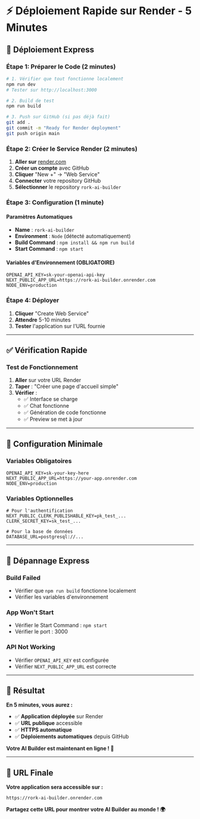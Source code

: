 # ⚡ Déploiement Rapide sur Render - 5 Minutes

## 🚀 **Déploiement Express**

### **Étape 1: Préparer le Code (2 minutes)**

```bash
# 1. Vérifier que tout fonctionne localement
npm run dev
# Tester sur http://localhost:3000

# 2. Build de test
npm run build

# 3. Push sur GitHub (si pas déjà fait)
git add .
git commit -m "Ready for Render deployment"
git push origin main
```

### **Étape 2: Créer le Service Render (2 minutes)**

1. **Aller sur** [render.com](https://render.com)
2. **Créer un compte** avec GitHub
3. **Cliquer** "New +" → "Web Service"
4. **Connecter** votre repository GitHub
5. **Sélectionner** le repository `rork-ai-builder`

### **Étape 3: Configuration (1 minute)**

#### **Paramètres Automatiques**
- **Name** : `rork-ai-builder`
- **Environment** : `Node` (détecté automatiquement)
- **Build Command** : `npm install && npm run build`
- **Start Command** : `npm start`

#### **Variables d'Environnement (OBLIGATOIRE)**
```env
OPENAI_API_KEY=sk-your-openai-api-key
NEXT_PUBLIC_APP_URL=https://rork-ai-builder.onrender.com
NODE_ENV=production
```

### **Étape 4: Déployer**
1. **Cliquer** "Create Web Service"
2. **Attendre** 5-10 minutes
3. **Tester** l'application sur l'URL fournie

---

## ✅ **Vérification Rapide**

### **Test de Fonctionnement**
1. **Aller** sur votre URL Render
2. **Taper** : "Créer une page d'accueil simple"
3. **Vérifier** :
   - ✅ Interface se charge
   - ✅ Chat fonctionne
   - ✅ Génération de code fonctionne
   - ✅ Preview se met à jour

---

## 🔧 **Configuration Minimale**

### **Variables Obligatoires**
```env
OPENAI_API_KEY=sk-your-key-here
NEXT_PUBLIC_APP_URL=https://your-app.onrender.com
NODE_ENV=production
```

### **Variables Optionnelles**
```env
# Pour l'authentification
NEXT_PUBLIC_CLERK_PUBLISHABLE_KEY=pk_test_...
CLERK_SECRET_KEY=sk_test_...

# Pour la base de données
DATABASE_URL=postgresql://...
```

---

## 🚨 **Dépannage Express**

### **Build Failed**
- Vérifier que `npm run build` fonctionne localement
- Vérifier les variables d'environnement

### **App Won't Start**
- Vérifier le Start Command : `npm start`
- Vérifier le port : 3000

### **API Not Working**
- Vérifier `OPENAI_API_KEY` est configurée
- Vérifier `NEXT_PUBLIC_APP_URL` est correcte

---

## 🎯 **Résultat**

**En 5 minutes, vous aurez :**
- ✅ **Application déployée** sur Render
- ✅ **URL publique** accessible
- ✅ **HTTPS automatique**
- ✅ **Déploiements automatiques** depuis GitHub

**Votre AI Builder est maintenant en ligne ! 🚀**

---

## 📱 **URL Finale**

**Votre application sera accessible sur :**
```
https://rork-ai-builder.onrender.com
```

**Partagez cette URL pour montrer votre AI Builder au monde ! 🌍**
